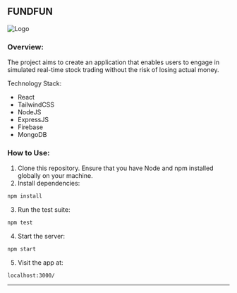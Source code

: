 ## FUNDFUN

![Logo](/src/assets/images/horizonal_logo.png)

### Overview:
The project aims to create an application that enables users to engage in simulated real-time stock trading without the risk of losing actual money.

Technology Stack:

- React
- TailwindCSS
- NodeJS
- ExpressJS
- Firebase
- MongoDB

### How to Use:
1. Clone this repository. Ensure that you have Node and npm installed globally on your machine.
2. Install dependencies:

```bash
npm install
```

3. Run the test suite:

```bash
npm test
```

4. Start the server:

```bash
npm start
```

5. Visit the app at:

```
localhost:3000/
```
--- 
